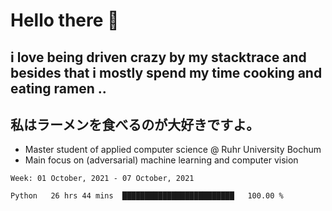 # Hello there 👋

## i love being driven crazy by my stacktrace and besides that i mostly spend my time cooking and eating ramen ..
## 私はラーメンを食べるのが大好きですよ。

* Master student of applied computer science @ Ruhr University Bochum
* Main focus on (adversarial) machine learning and computer vision

<!--START_SECTION:waka-->
```text
Week: 01 October, 2021 - 07 October, 2021

Python   26 hrs 44 mins  █████████████████████████   100.00 % 
```
<!--END_SECTION:waka-->
